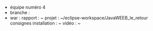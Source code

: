 - équipe numéro 4
- branche :
- war :
  rapport : ~
  projet : ~/eclipse-workspace/JavaWEEB_le_retour
  consignes installation : ~
  vidéo : ~

  
